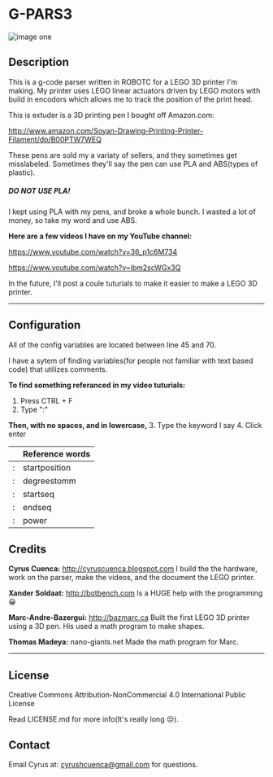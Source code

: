 # G-PARS3

![image one](https://github.com/cyruscuenca/g-pars3/blob/master/media/3Dprinter_header_2.jpg)


## Description

This is a g-code parser written in ROBOTC for a LEGO 3D printer I'm making. My printer uses LEGO linear 
actuators driven by LEGO motors with build in encodors which allows me to track the position of the 
print head.

This is extuder is a 3D printing pen I bought off Amazon.com:

http://www.amazon.com/Soyan-Drawing-Printing-Printer-Filament/dp/B00PTW7WEQ


These pens are sold my a variaty of sellers, and they sometimes get misslabeled. Sometimes they'll say 
the pen can use PLA and ABS(types of plastic). 
##### DO NOT USE PLA!
I kept using PLA with my pens, and broke a whole bunch. I wasted a lot of money, so take my word and
use ABS.


__Here are a few videos I have on my YouTube channel:__

https://www.youtube.com/watch?v=36_p1c6M734

https://www.youtube.com/watch?v=ibm2scWGx3Q

In the future, I'll post a coule tuturials to make it easier to make a LEGO 3D printer.

---
## Configuration

All of the config variables are located between line 45 and 70.

I have a sytem of finding variables(for people not familiar with text based code) that utilizes
comments.

__To find something referanced in my video tuturials:__
1. Press CTRL + F 
2. Type ":"

__Then, with no spaces, and in lowercase,__
3. Type the keyword I say
4. Click enter

| |   Reference words |
|---|--------------|
|:  |startposition |
|:  |degreestomm   |
|:  |startseq      |
|:  |endseq        |
|:  |power         |


## Credits

 __Cyrus Cuenca:__ http://cyruscuenca.blogspot.com
I build the the hardware, work on the parser, make the videos, and the document the LEGO printer.

__Xander Soldaat:__ http://botbench.com
Is a HUGE help with the programming :grinning:

__Marc-Andre-Bazergui:__ http://bazmarc.ca
Built the first LEGO 3D printer using a 3D pen. His used a math program to make shapes.

__Thomas Madeya:__ nano-giants.net
Made the math program for Marc.

---
## License

Creative Commons Attribution-NonCommercial 4.0 International Public License

Read LICENSE.md for more info(It's really long :unamused:).

## Contact

Email Cyrus at: cyrushcuenca@gmail.com for questions.

